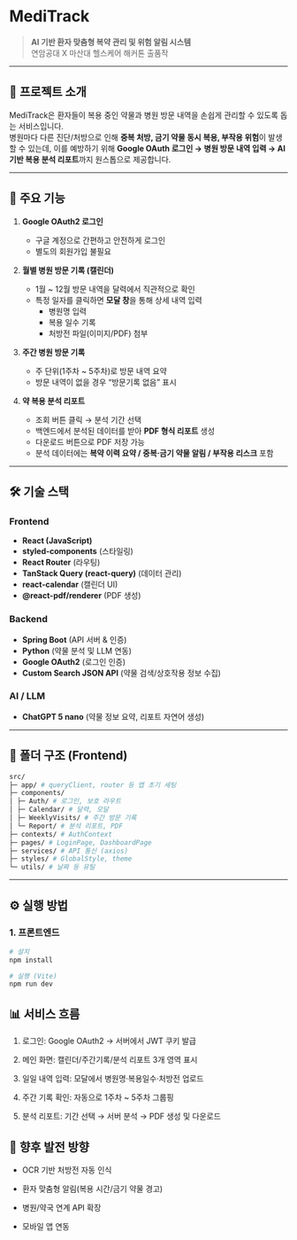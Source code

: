 # MediTrack

> **AI 기반 환자 맞춤형 복약 관리 및 위험 알림 시스템**  
> 연암공대 X 마산대 헬스케어 해커톤 출품작

---

## 📌 프로젝트 소개
MediTrack은 환자들이 복용 중인 약물과 병원 방문 내역을 손쉽게 관리할 수 있도록 돕는 서비스입니다.  
병원마다 다른 진단/처방으로 인해 **중복 처방, 금기 약물 동시 복용, 부작용 위험**이 발생할 수 있는데, 이를 예방하기 위해 **Google OAuth 로그인 → 병원 방문 내역 입력 → AI 기반 복용 분석 리포트**까지 원스톱으로 제공합니다.

---

## 🚀 주요 기능
1. **Google OAuth2 로그인**
   - 구글 계정으로 간편하고 안전하게 로그인
   - 별도의 회원가입 불필요

2. **월별 병원 방문 기록 (캘린더)**
   - 1월 ~ 12월 방문 내역을 달력에서 직관적으로 확인
   - 특정 일자를 클릭하면 **모달 창**을 통해 상세 내역 입력
     - 병원명 입력
     - 복용 일수 기록
     - 처방전 파일(이미지/PDF) 첨부

3. **주간 병원 방문 기록**
   - 주 단위(1주차 ~ 5주차)로 방문 내역 요약
   - 방문 내역이 없을 경우 “방문기록 없음” 표시

4. **약 복용 분석 리포트**
   - 조회 버튼 클릭 → 분석 기간 선택
   - 백엔드에서 분석된 데이터를 받아 **PDF 형식 리포트** 생성
   - 다운로드 버튼으로 PDF 저장 가능
   - 분석 데이터에는 **복약 이력 요약 / 중복·금기 약물 알림 / 부작용 리스크** 포함

---

## 🛠 기술 스택
### Frontend
- **React (JavaScript)**
- **styled-components** (스타일링)
- **React Router** (라우팅)
- **TanStack Query (react-query)** (데이터 관리)
- **react-calendar** (캘린더 UI)
- **@react-pdf/renderer** (PDF 생성)

### Backend
- **Spring Boot** (API 서버 & 인증)
- **Python** (약물 분석 및 LLM 연동)
- **Google OAuth2** (로그인 인증)
- **Custom Search JSON API** (약물 검색/상호작용 정보 수집)

### AI / LLM
- **ChatGPT 5 nano** (약물 정보 요약, 리포트 자연어 생성)

---

## 📂 폴더 구조 (Frontend)
```bash
src/
├─ app/ # queryClient, router 등 앱 초기 세팅
├─ components/
│ ├─ Auth/ # 로그인, 보호 라우트
│ ├─ Calendar/ # 달력, 모달
│ ├─ WeeklyVisits/ # 주간 방문 기록
│ └─ Report/ # 분석 리포트, PDF
├─ contexts/ # AuthContext
├─ pages/ # LoginPage, DashboardPage
├─ services/ # API 통신 (axios)
├─ styles/ # GlobalStyle, theme
└─ utils/ # 날짜 등 유틸
```
---

## ⚙️ 실행 방법

### 1. 프론트엔드
```bash
# 설치
npm install

# 실행 (Vite)
npm run dev

```

## 📊 서비스 흐름

1. 로그인: Google OAuth2 → 서버에서 JWT 쿠키 발급

2. 메인 화면: 캘린더/주간기록/분석 리포트 3개 영역 표시

3. 일일 내역 입력: 모달에서 병원명·복용일수·처방전 업로드

4. 주간 기록 확인: 자동으로 1주차 ~ 5주차 그룹핑

5. 분석 리포트: 기간 선택 → 서버 분석 → PDF 생성 및 다운로드



## 📑 향후 발전 방향

- OCR 기반 처방전 자동 인식

- 환자 맞춤형 알림(복용 시간/금기 약물 경고)

- 병원/약국 연계 API 확장

- 모바일 앱 연동